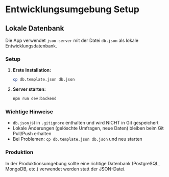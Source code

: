 # Entwicklungsumgebung Setup

## Lokale Datenbank

Die App verwendet `json-server` mit der Datei `db.json` als lokale Entwicklungsdatenbank.

### Setup

1. **Erste Installation:**
   ```bash
   cp db.template.json db.json
   ```

2. **Server starten:**
   ```bash
   npm run dev:backend
   ```

### Wichtige Hinweise

- `db.json` ist in `.gitignore` enthalten und wird NICHT in Git gespeichert
- Lokale Änderungen (gelöschte Umfragen, neue Daten) bleiben beim Git Pull/Push erhalten
- Bei Problemen: `cp db.template.json db.json` und neu starten

### Produktion

In der Produktionsumgebung sollte eine richtige Datenbank (PostgreSQL, MongoDB, etc.) verwendet werden statt der JSON-Datei.
